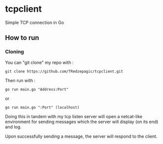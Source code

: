 # tcpclient
Simple TCP connection in Go

## How to run

### Cloning
You can "git clone" my repo with :

```
git clone https://github.com/TRedzepagic/tcpclient.git
```
Then run with :

```
go run main.go "Address:Port" 
```
or 
```
go run main.go ":Port" (localhost)
```

Doing this in tandem with my tcp listen server will open a netcat-like environment for sending messages which the server will display (on its end) and log.

Upon successfully sending a message, the server will respond to the client.